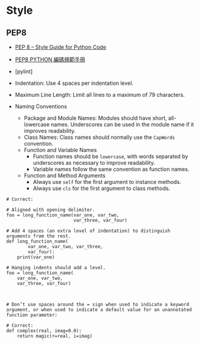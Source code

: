# Style

## PEP8


* [PEP 8 – Style Guide for Python Code](https://peps.python.org/pep-0008/)
* [PEP8 PYTHON 編碼規範手冊](https://cflin.com/wordpress/603/pep8-python編碼規範手冊)
* [pylint]

* Indentation: Use 4 spaces per indentation level.
* Maximum Line Length: Limit all lines to a maximum of 79 characters.
* Naming Conventions
  * Package and Module Names: Modules should have short, all-lowercase names. Underscores can be used in the module name if it improves readability.
  * Class Names: Class names should normally use the `CapWords` convention.
  * Function and Variable Names
    * Function names should be `lowercase`, with words separated by underscores as necessary to improve readability.
    * Variable names follow the same convention as function names.
  * Function and Method Arguments
    * Always use `self` for the first argument to instance methods.
    * Always use `cls` for the first argument to class methods.
  

```
# Correct:

# Aligned with opening delimiter.
foo = long_function_name(var_one, var_two,
                         var_three, var_four)

# Add 4 spaces (an extra level of indentation) to distinguish arguments from the rest.
def long_function_name(
        var_one, var_two, var_three,
        var_four):
    print(var_one)

# Hanging indents should add a level.
foo = long_function_name(
    var_one, var_two,
    var_three, var_four)



# Don’t use spaces around the = sign when used to indicate a keyword argument, or when used to indicate a default value for an unannotated function parameter:

# Correct:
def complex(real, imag=0.0):
    return magic(r=real, i=imag)
```
